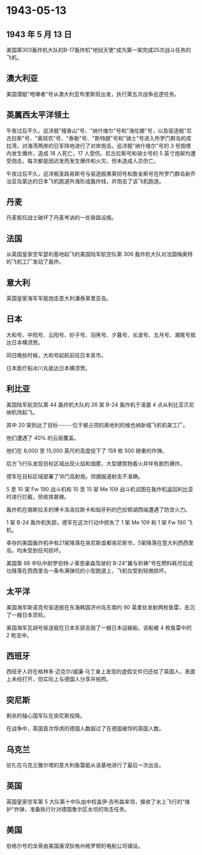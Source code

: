 # 1943-05-13

## 1943 年 5 月 13 日

美国第303轰炸机大队的B-17轰炸机"地狱天使"成为第一架完成25次战斗任务的飞机。

## 澳大利亚

美国潜艇"咆哮者"号从澳大利亚布里斯班出发，执行第五次战争巡逻任务。

## 英属西太平洋领土

午夜过后不久，巡洋舰"檀香山"号、"纳什维尔"号和"海伦娜"号，以及驱逐舰"尼古拉斯"号、"奥班农"号、"泰勒"号、"斯特朗"号和"骑士"号进入所罗门群岛的库拉湾，对海湾两岸的日军阵地进行了对岸炮击。巡洋舰"纳什维尔"号的
3 号炮塔内发生爆炸，造成 18 人死亡，17 人受伤。尼古拉斯号和骑士号的 5
英寸炮架均遭受炮击，每次都是因迟发而发生爆炸和火灾，但未造成人员伤亡。

午夜过后不久，巡洋舰圣路易斯号与驱逐舰弗莱彻号和詹金斯号在所罗门群岛新乔治亚岛蒙达的日本飞机跑道外海形成轰炸线，并炮击了该飞机跑道。

## 丹麦

丹麦抵抗战士破坏了丹麦岑讷的一处铁路设施。

## 法国

从英国皇家空军瑟利基地起飞的美国陆军航空队第 306
轰炸机大队对法国梅奥特的飞机工厂发动了轰炸。

## 意大利

英国皇家海军军舰炮击意大利潘泰莱里亚岛。

## 日本

大和号、中阳号、云阳号、妙子号、羽黑号、夕暮号、长波号、五月号、潮尾号抵达日本横须贺。

同日晚些时候，大和号起航前往日本吴市。

日本医疗船冰川丸抵达日本横须贺。

## 利比亚

美国陆军航空队第 44 轰炸机大队的 26 架 B-24 轰炸机于凌晨 4
点从利比亚贝尼纳机场起飞。

其中 20 架到达了目标------位于被占领的奥地利的维也纳新城飞机机架工厂。

他们遭遇了 40% 的云层覆盖。

他们在 8,000 至 15,000 英尺的高度投下了 159 枚 500 磅重的炸弹。

后方飞行队发现目标区域出现火焰和烟雾，大型建筑物着火并伴有剧烈爆炸。

德军在目标区域部署了16门高射炮，但据报道射击不准确。

5 至 10 架 Fw 190 战斗机和 10 至 15 架 Me 109
战斗机试图在轰炸机返回利比亚时进行拦截，但收效甚微。

轰炸机在南斯拉夫的博卡洛洛拉斯卡和匈牙利的巴拉顿湖西端遭遇了防空火力。

1 架 B-24 轰炸机失踪，德军在这次行动中损失了 1 架 Me 109 和 1 架 Fw 190
飞机。

幸存的美国轰炸机中有21架降落在突尼斯首都突尼斯市，5架降落在意大利西西里岛，均未受到任何损坏。

美国第 68 中队中尉罗伯特·J·莱恩豪森驾驶的
B-24"翼与祈祷"号在燃料耗尽后成功降落在西西里岛一条布满弹坑的小型跑道上，飞机仅受到轻微损坏。

## 太平洋

美国海军斯诺克号驱逐舰在东海韩国济州岛东南约 90
英里处发射两枚鱼雷，击沉了一艘日本货轮。

美国海军瓦胡号驱逐舰在日本东部击毁了一艘日本运输船，该船被 4 枚鱼雷中的
2 枚击中。

## 西班牙

西班牙人将在格林多·迈克尔/威廉·马丁身上发现的虚假文件归还给了英国人，表面上未经打开，但实际上与德国人分享并拍照。

## 突尼斯

剩余的轴心国军队在突尼斯投降。

在战争中，英国首次俘虏的德国人数超过了在德国被俘的英国人数。

## 乌克兰

驻扎在乌克兰雅尔塔的意大利鱼雷艇从该基地进行了最后一次出击。

## 英国

英国皇家空军第 5
大队第十中队由中校盖伊·吉布森率领，接收了水上飞行的"维护"炸弹，准备执行针对德国鲁尔区水坝的攻击任务。

## 美国

伯格尔号的龙骨由美国康涅狄格州格罗顿的电船公司铺设。

